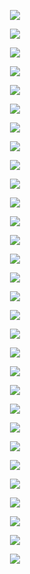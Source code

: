 
<p align="center">
	<img src="1.jpg">
</p>

<p align="center">
	<img src="2.jpg">
</p>

<p align="center">
	<img src="3.jpg">
</p>

<p align="center">
	<img src="4.jpg">
</p>

<p align="center">
	<img src="5.jpg">
</p>

<p align="center">
	<img src="6.jpg">
</p>

<p align="center">
	<img src="7.jpg">
</p>

<p align="center">
	<img src="8.jpg">
</p>

<p align="center">
	<img src="9.jpg">
</p>

<p align="center">
	<img src="10.jpg">
</p>

<p align="center">
	<img src="11.jpg">
</p>

<p align="center">
	<img src="12.jpg">
</p>

<p align="center">
	<img src="13.jpg">
</p>

<p align="center">
	<img src="14.jpg">
</p>

<p align="center">
	<img src="15.jpg">
</p>

<p align="center">
	<img src="16.jpg">
</p>

<p align="center">
	<img src="17.jpg">
</p>

<p align="center">
	<img src="18.jpg">
</p>

<p align="center">
	<img src="19.jpg">
</p>

<p align="center">
	<img src="20.jpg">
</p>

<p align="center">
	<img src="21.jpg">
</p>

<p align="center">
	<img src="22.jpg">
</p>

<p align="center">
	<img src="23.jpg">
</p>

<p align="center">
	<img src="24.jpg">
</p>

<p align="center">
	<img src="25.jpg">
</p>

<p align="center">
	<img src="26.jpg">
</p>

<p align="center">
	<img src="27.jpg">
</p>

<p align="center">
	<img src="28.jpg">
</p>

<p align="center">
	<img src="29.jpg">
</p>

<p align="center">
	<img src="30.jpg">
</p>
